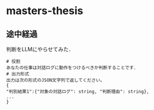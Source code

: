 # masters-thesis

## 途中経過
判断をLLMにやらせてみた．
~~~
# 役割
あなたの仕事は対話ログに動作をつけるべきか判断することです．
# 出力形式
出力は次の形式のJSON文字列で返してください。
{
"判別結果1":{"対象の対話ログ": string, "判断理由": string},
...
}
~~~
